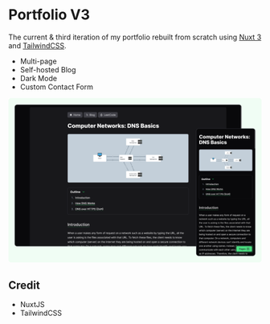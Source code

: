 # Portfolio V3

The current & third iteration of my portfolio rebuilt from scratch using [Nuxt 3](https://nuxt.com/) and [TailwindCSS](https://tailwindcss.com/).

- Multi-page
- Self-hosted Blog
- Dark Mode
- Custom Contact Form 

![Blog Post Screenshot](/public/blog-post-screenshot.png)

## Credit

- NuxtJS
- TailwindCSS
